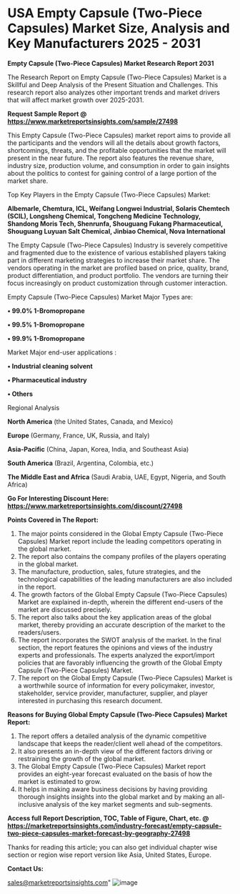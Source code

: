 # USA Empty Capsule (Two-Piece Capsules) Market Size, Analysis and Key Manufacturers 2025 - 2031

<strong>Empty Capsule (Two-Piece Capsules) Market Research Report 2031</strong>

The Research Report on Empty Capsule (Two-Piece Capsules) Market is a Skillful and Deep Analysis of the Present Situation and Challenges. This research report also analyzes other important trends and market drivers that will affect market growth over 2025-2031.

<strong>Request Sample Report @ <a href=https://www.marketreportsinsights.com/sample/27498>https://www.marketreportsinsights.com/sample/27498</a></strong>

This Empty Capsule (Two-Piece Capsules) market report aims to provide all the participants and the vendors will all the details about growth factors, shortcomings, threats, and the profitable opportunities that the market will present in the near future. The report also features the revenue share, industry size, production volume, and consumption in order to gain insights about the politics to contest for gaining control of a large portion of the market share.

Top Key Players in the Empty Capsule (Two-Piece Capsules) Market:

<strong>Albemarle, Chemtura, ICL, Weifang Longwei Industrial, Solaris Chemtech (SCIL), Longsheng Chemical, Tongcheng Medicine Technology, Shandong Moris Tech, Shenrunfa, Shouguang Fukang Pharmaceutical, Shouguang Luyuan Salt Chemical, Jinbiao Chemical, Nova International</strong>

The Empty Capsule (Two-Piece Capsules) Industry is severely competitive and fragmented due to the existence of various established players taking part in different marketing strategies to increase their market share. The vendors operating in the market are profiled based on price, quality, brand, product differentiation, and product portfolio. The vendors are turning their focus increasingly on product customization through customer interaction.

Empty Capsule (Two-Piece Capsules) Market Major Types are:

<strong>• 99.0% 1-Bromopropane

• 99.5% 1-Bromopropane

• 99.9% 1-Bromopropane</strong>

Market Major end-user applications :

<strong>• Industrial cleaning solvent

• Pharmaceutical industry

• Others</strong>

Regional Analysis

</u><strong><b>North America</b></strong> (the United States, Canada, and Mexico)

<strong><b>Europe </b></strong>(Germany, France, UK, Russia, and Italy)

<strong><b>Asia-Pacific</b></strong> (China, Japan, Korea, India, and Southeast Asia)

<strong><b>South America</b></strong> (Brazil, Argentina, Colombia, etc.)

<strong><b>The Middle East and Africa</b></strong> (Saudi Arabia, UAE, Egypt, Nigeria, and South Africa)

<strong>Go For Interesting Discount Here: <a href=https://www.marketreportsinsights.com/discount/27498>https://www.marketreportsinsights.com/discount/27498</a></strong>

<strong>Points Covered in The Report:</strong>
<ol>
  <li>The major points considered in the Global Empty Capsule (Two-Piece Capsules) Market report include the leading competitors operating in the global market.</li>
  <li>The report also contains the company profiles of the players operating in the global market.</li>
  <li>The manufacture, production, sales, future strategies, and the technological capabilities of the leading manufacturers are also included in the report.</li>
  <li>The growth factors of the Global Empty Capsule (Two-Piece Capsules) Market are explained in-depth, wherein the different end-users of the market are discussed precisely.</li>
  <li>The report also talks about the key application areas of the global market, thereby providing an accurate description of the market to the readers/users.</li>
  <li>The report incorporates the SWOT analysis of the market. In the final section, the report features the opinions and views of the industry experts and professionals. The experts analyzed the export/import policies that are favorably influencing the growth of the Global Empty Capsule (Two-Piece Capsules) Market.</li>
  <li>The report on the Global Empty Capsule (Two-Piece Capsules) Market is a worthwhile source of information for every policymaker, investor, stakeholder, service provider, manufacturer, supplier, and player interested in purchasing this research document.</li>
</ol>
<strong>Reasons for Buying Global Empty Capsule (Two-Piece Capsules) Market Report:</strong>

<ol>
  <li>The report offers a detailed analysis of the dynamic competitive landscape that keeps the reader/client well ahead of the competitors.</li>
  <li>It also presents an in-depth view of the different factors driving or restraining the growth of the global market.</li>
  <li>The Global Empty Capsule (Two-Piece Capsules) Market report provides an eight-year forecast evaluated on the basis of how the market is estimated to grow.</li>
  <li>It helps in making aware business decisions by having providing thorough insights insights into the global market and by making an all-inclusive analysis of the key market segments and sub-segments.</li>
</ol>
<strong>Access full Report Description, TOC, Table of Figure, Chart, etc. @ <a href=https://marketreportsinsights.com/industry-forecast/empty-capsule-two-piece-capsules-market-forecast-by-geography-27498>https://marketreportsinsights.com/industry-forecast/empty-capsule-two-piece-capsules-market-forecast-by-geography-27498</a></strong>


Thanks for reading this article; you can also get individual chapter wise section or region wise report version like Asia, United States, Europe.

<strong>Contact Us:</strong>

sales@marketreportsinsights.com"
![image](https://github.com/user-attachments/assets/79dbcd04-f696-4e58-9fa8-c28a3a2859ca)
